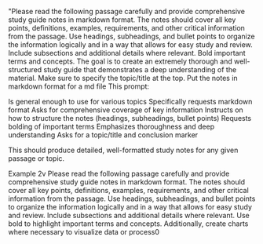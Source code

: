 
"Please read the following passage carefully and provide comprehensive study guide notes in markdown format. The notes should cover all key points, definitions, examples, requirements, and other critical information from the passage. Use headings, subheadings, and bullet points to organize the information logically and in a way that allows for easy study and review. Include subsections and additional details where relevant. Bold important terms and concepts. The goal is to create an extremely thorough and well-structured study guide that demonstrates a deep understanding of the material. Make sure to specify the topic/title at the top. Put the notes in markdown format for a md file
This prompt:

Is general enough to use for various topics
Specifically requests markdown format
Asks for comprehensive coverage of key information
Instructs on how to structure the notes (headings, subheadings, bullet points)
Requests bolding of important terms
Emphasizes thoroughness and deep understanding
Asks for a topic/title and conclusion marker

This should produce detailed, well-formatted study notes for any given passage or topic.


Example 2v 
Please read the following passage carefully and provide comprehensive study guide notes in markdown format. The notes should cover all key points, definitions, examples, requirements, and other critical information from the passage. Use headings, subheadings, and bullet points to organize the information logically and in a way that allows for easy study and review. Include subsections and additional details where relevant. Use bold to highlight important terms and concepts. Additionally, create charts where necessary to visualize data or process0
